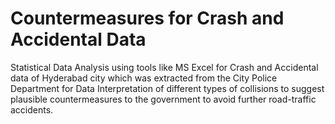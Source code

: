 # Countermeasures for Crash and Accidental Data

Statistical Data Analysis using tools like MS Excel for Crash and Accidental data of Hyderabad city which was extracted from the City Police Department for Data Interpretation of different types of collisions to suggest plausible countermeasures to the government to avoid further road-traffic accidents.
